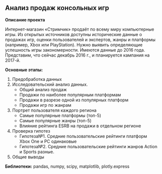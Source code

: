 ## Анализ продаж консольных игр

**Описание проекта**

Интернет-магазин «Стримчик» продаёт по всему миру компьютерные игры. Из открытых источников доступны исторические данные о продажах игр, оценки пользователей и экспертов, жанры и платформы (например, Xbox или PlayStation). Нужно выявить определяющие успешность игры закономерности. 
Имеются данные до 2016 года. Представим, что сейчас декабрь 2016 г., и планируетcя кампания на 2017-й. 

**Основные этапы:**
1. Предобработка данных
2. Исследовательский анализ данных. 
    - Общий анализ продаж
    - Продажи по наиболее популярным платформам
    - Продажи в разрезе одной из популярных платформ  
    - Продажи игр по жанрам
3. Портрет пользователя каждого региона
    - Самые популярные платформы (топ-5)
    - Самые популярные жанры (топ-5)
    - Влияние рейтинга ESRB на продажи в отдельном регионе
4. Проверка гипотез
    - Гипотеза№1. Средние пользовательские рейтинги платформ Xbox One и PC одинаковые  
    - Гипотеза№2. Средние пользовательские рейтинги жанров Action и Sports разные.
5. Общие выводы

**Библиотеки:** pandas, numpy, scipy, matplotlib, plotly.express
